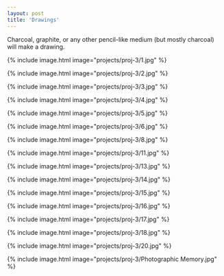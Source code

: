 ```yaml
---
layout: post
title: 'Drawings'
---
```


Charcoal, graphite, or any other pencil-like medium (but mostly charcoal) will make a drawing.

{% include image.html image="projects/proj-3/1.jpg" %}

{% include image.html image="projects/proj-3/2.jpg" %}

{% include image.html image="projects/proj-3/3.jpg" %}

{% include image.html image="projects/proj-3/4.jpg" %}

{% include image.html image="projects/proj-3/5.jpg" %}

{% include image.html image="projects/proj-3/6.jpg" %}

{% include image.html image="projects/proj-3/8.jpg" %}

{% include image.html image="projects/proj-3/11.jpg" %}

{% include image.html image="projects/proj-3/13.jpg" %}

{% include image.html image="projects/proj-3/14.jpg" %}

{% include image.html image="projects/proj-3/15.jpg" %}

{% include image.html image="projects/proj-3/16.jpg" %}

{% include image.html image="projects/proj-3/17.jpg" %}

{% include image.html image="projects/proj-3/18.jpg" %}

{% include image.html image="projects/proj-3/20.jpg" %}

{% include image.html image="projects/proj-3/Photographic Memory.jpg" %}
